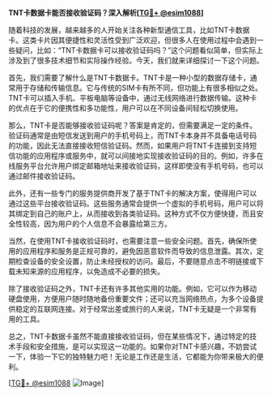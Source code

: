 **TNT卡数据卡能否接收验证码？深入解析[[TG💪+ @esim1088](https://t.me/s/esim1088)]**

随着科技的发展，越来越多的人开始关注各种新型通信工具，比如TNT卡数据卡。这类卡片因其便捷性和灵活性受到广泛欢迎，但很多人在使用过程中会遇到一些疑问，比如：“TNT卡数据卡可以接收验证码吗？”这个问题看似简单，但实际上涉及到了很多技术细节和实际操作经验。今天，我们就来详细探讨一下这个问题。

首先，我们需要了解什么是TNT卡数据卡。TNT卡是一种小型的数据存储卡，通常用于存储和传输信息。它与传统的SIM卡有所不同，但功能上有很多相似之处。TNT卡可以插入手机、平板电脑等设备中，通过无线网络进行数据传输。这种卡的优点在于它的便携性和多功能性，用户可以在不同设备间轻松切换使用。

那么，TNT卡是否能够接收验证码呢？答案是肯定的，但需要满足一定的条件。验证码通常是由短信发送到用户的手机号码上，而TNT卡本身并不具备电话号码的功能，因此无法直接接收短信验证码。然而，如果用户将TNT卡连接到支持短信功能的应用程序或服务中，就可以间接地实现接收验证码的目的。例如，许多在线服务平台允许用户绑定邮箱地址来接收验证码，这样即使没有手机号码，也可以通过邮件接收验证码。

此外，还有一些专门的服务提供商开发了基于TNT卡的解决方案，使得用户可以通过这些平台接收验证码。这些服务通常会提供一个虚拟的手机号码，用户可以将其绑定到自己的账户上，从而接收到各类验证码。这种方式不仅方便快捷，而且安全性较高，因为用户的个人信息不会暴露给第三方。

当然，在使用TNT卡接收验证码时，也需要注意一些安全问题。首先，确保所使用的应用程序和服务是正规可靠的，避免因恶意软件而导致的信息泄露。其次，定期检查设备的安全设置，防止未经授权的访问。最后，不要随意点击不明链接或下载未知来源的应用程序，以免造成不必要的损失。

除了接收验证码之外，TNT卡还有许多其他实用的功能。例如，它可以作为移动硬盘使用，方便用户随时随地备份重要文件；还可以充当网络热点，为多个设备提供稳定的互联网连接。对于经常出差或旅行的人来说，TNT卡无疑是一个非常有用的工具。

总之，TNT卡数据卡虽然不能直接接收验证码，但在某些情况下，通过特定的技术手段和安全措施，是可以实现这一功能的。如果你对TNT卡感兴趣，不妨尝试一下，体验一下它的独特魅力吧！无论是工作还是生活，它都能为你带来极大的便利。

[[TG💪+ @esim1088](https://t.me/s/esim1088) ![Image](https://i.postimg.cc/4NQfJmqS/Snipaste-2025-05-13-00-14-12.png)]